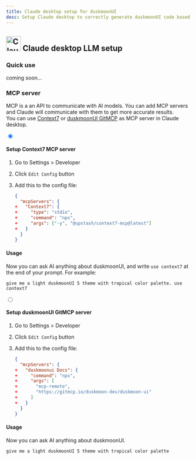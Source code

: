 ```yaml
---
title: Claude desktop setup for duskmoonUI
desc: Setup Claude desktop to correctly generate duskmoonUI code based on your prompt.
---
```


<script>
  import Translate from "$components/Translate.svelte"
</script>

## <img src="https://img.duskmoonui.com/images/logos/claude.webp" alt="Claude" width="40" height="40" class="inline-block me-2 -mt-1 not-prose"> Claude desktop LLM setup

### Quick use

coming soon…

### MCP server

MCP is a an API to communicate with AI models. You can add MCP servers and Claude will communicate with them to get more accurate results.  
You can use [Context7](https://context7.com/) or [duskmoonUI GitMCP](https://gitmcp.io/duskmoon-dev/duskmoon-ui) as MCP server in Claude desktop.

<div class="tabs tabs-lift max-sm:tabs-sm">
  <input type="radio" name="mcp_options" class="tab" aria-label="Context7" checked />
  <div class="tab-content bg-base-100 border-base-300 px-12 py-3">

#### Setup Context7 MCP server

1. Go to Settings > Developer
2. Click `Edit Config` button
3. Add this to the config file:

   ```diff:claude_desktop_config.json
   {
     "mcpServers": {
   +   "Context7": {
   +     "type": "stdio",
   +     "command": "npx",
   +     "args": ["-y", "@upstash/context7-mcp@latest"]
   +   }
     }
   }
   ```

#### Usage

Now you can ask AI anything about duskmoonUI, and write `use context7` at the end of your prompt.
For example:

```md:prompt
give me a light duskmoonUI 5 theme with tropical color palette. use context7
```

  </div>

  <input type="radio" name="mcp_options" class="tab" aria-label="GitMCP" />
  <div class="tab-content bg-base-100 border-base-300 px-12 py-3">

#### Setup duskmoonUI GitMCP server

1. Go to Settings > Developer
2. Click `Edit Config` button
3. Add this to the config file:

   ```diff:claude_desktop_config.json
   {
     "mcpServers": {
   +   "duskmoonui Docs": {
   +     "command": "npx",
   +     "args": [
   +       "mcp-remote",
   +       "https://gitmcp.io/duskmoon-dev/duskmoon-ui"
   +     ]
   +   }
     }
   }
   ```

#### Usage

Now you can ask AI anything about duskmoonUI.

```md:prompt
give me a light duskmoonUI 5 theme with tropical color palette
```

</div>
</div>
